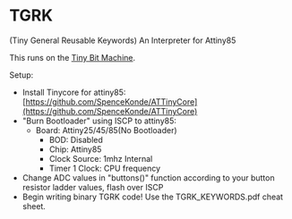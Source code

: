 # TGRK
(Tiny General Reusable Keywords) An Interpreter for Attiny85

This runs on the [Tiny Bit Machine](https://hackaday.io/project/197267-tiny-bit-machine).

Setup: 
* Install Tinycore for attiny85: [https://github.com/SpenceKonde/ATTinyCore](https://github.com/SpenceKonde/ATTinyCore)
* "Burn Bootloader" using ISCP to attiny85:
  * Board: Attiny25/45/85(No Bootloader)
    * BOD: Disabled
    * Chip: Attiny85
    * Clock Source: 1mhz Internal
    * Timer 1 Clock: CPU frequency
* Change ADC values in "buttons()" function according to your button resistor ladder values,
flash over ISCP
* Begin writing binary TGRK code! Use the TGRK_KEYWORDS.pdf cheat sheet.
